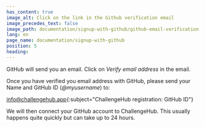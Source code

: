 ```yaml
---
has_content: true
image_alt: Click on the link in the Github verification email
image_precedes_text: false
image_path: documentation/signup-with-github/github-email-verification.jpg
lang: en
page_name: documentation/signup-with-github
position: 5
heading:
---
```


GitHub will send you an email. Click on *Verify email address* in the email.

Once you have verified you email address with GitHub, please send your Name and GitHub ID (_@myusername_) to:

[info@challengehub.app](mailto:info@challengehub.app){:subject="ChallengeHub registration: GitHub ID"}


We will then connect your GitHub account to ChallengeHub. This usually happens quite quickly but can take up to 24 hours.
